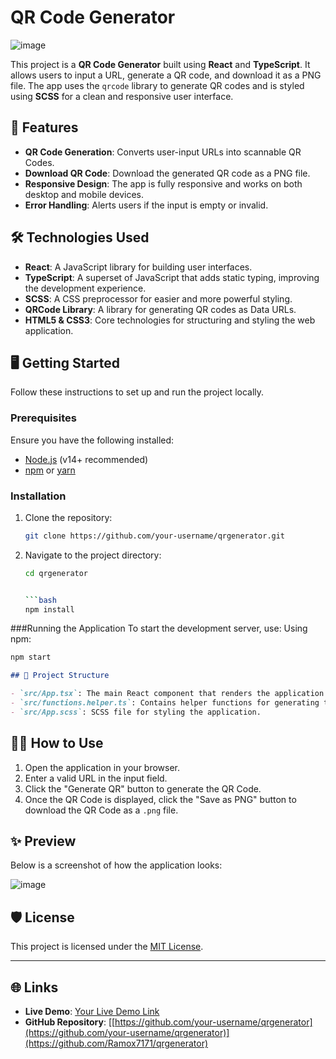 # QR Code Generator
![image](https://github.com/user-attachments/assets/a02735d6-402b-4992-b9d7-8d0f3fe33a16)


This project is a **QR Code Generator** built using **React** and **TypeScript**. It allows users to input a URL, generate a QR code, and download it as a PNG file. The app uses the `qrcode` library to generate QR codes and is styled using **SCSS** for a clean and responsive user interface.
## 🚀 Features

- **QR Code Generation**: Converts user-input URLs into scannable QR Codes.
- **Download QR Code**: Download the generated QR code as a PNG file.
- **Responsive Design**: The app is fully responsive and works on both desktop and mobile devices.
- **Error Handling**: Alerts users if the input is empty or invalid.
## 🛠️ Technologies Used

- **React**: A JavaScript library for building user interfaces.
- **TypeScript**: A superset of JavaScript that adds static typing, improving the development experience.
- **SCSS**: A CSS preprocessor for easier and more powerful styling.
- **QRCode Library**: A library for generating QR codes as Data URLs.
- **HTML5 & CSS3**: Core technologies for structuring and styling the web application.
## 🖥️ Getting Started

Follow these instructions to set up and run the project locally.

### Prerequisites

Ensure you have the following installed:

- [Node.js](https://nodejs.org/) (v14+ recommended)
- [npm](https://www.npmjs.com/) or [yarn](https://yarnpkg.com/)

### Installation

1. Clone the repository:

   ```bash
   git clone https://github.com/your-username/qrgenerator.git
2. Navigate to the project directory:

   ```bash
   cd qrgenerator


   ```bash
   npm install


 ###Running the Application
To start the development server, use:
Using npm:

```bash
npm start

```


```markdown
## 📂 Project Structure

- `src/App.tsx`: The main React component that renders the application.
- `src/functions.helper.ts`: Contains helper functions for generating the QR code and downloading it.
- `src/App.scss`: SCSS file for styling the application.

```
## 🧑‍💻 How to Use

1. Open the application in your browser.
2. Enter a valid URL in the input field.
3. Click the "Generate QR" button to generate the QR Code.
4. Once the QR Code is displayed, click the "Save as PNG" button to download the QR Code as a `.png` file.
## ✨ Preview

Below is a screenshot of how the application looks:

![image](https://github.com/user-attachments/assets/05e8548e-fd4c-4f90-8e78-f66ed8751abd)


## 🛡️ License

This project is licensed under the [MIT License](./LICENSE).

---

## 🌐 Links

- **Live Demo**: [Your Live Demo Link](https://your-live-app.com)
- **GitHub Repository**: [[https://github.com/your-username/qrgenerator](https://github.com/your-username/qrgenerator)](https://github.com/Ramox7171/qrgenerator)



